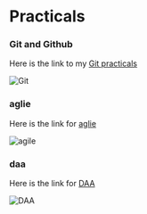 # Practicals

### Git and Github

Here is the link to my [Git practicals](https://github.com/Hitashikankran/gitlab)

![Git](https://miro.medium.com/v2/resize:fit:1400/1*mtsk3fQ_BRemFidhkel3dA.png)

### aglie

Here is the link for [aglie](https://github.com/Hitashikankran/agile)

![agile](https://www.nvisia.com/hubfs/agile-methodology-chicago.png)

### daa

Here is the link for [DAA](https://github.com/Hitashikankran/daa)

![DAA](https://static.javatpoint.com/tutorial/daa/images/daa-tutorial.png)

